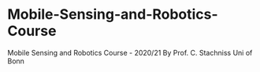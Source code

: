 # Mobile-Sensing-and-Robotics-Course
Mobile Sensing and Robotics Course - 2020/21 By Prof. C. Stachniss Uni of Bonn

